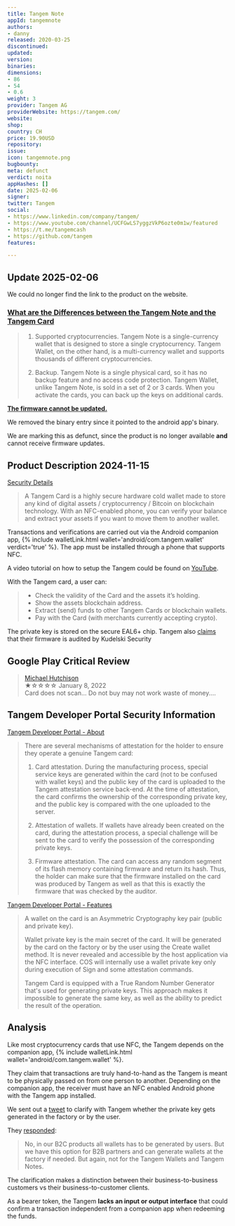```yaml
---
title: Tangem Note
appId: tangemnote
authors:
- danny
released: 2020-03-25
discontinued: 
updated: 
version: 
binaries: 
dimensions:
- 86
- 54
- 0.6
weight: 3
provider: Tangem AG
providerWebsite: https://tangem.com/
website: 
shop: 
country: CH
price: 19.90USD
repository: 
issue: 
icon: tangemnote.png
bugbounty: 
meta: defunct
verdict: noita
appHashes: []
date: 2025-02-06
signer: 
twitter: Tangem
social:
- https://www.linkedin.com/company/tangem/
- https://www.youtube.com/channel/UCFGwLS7yggzVkP6ozte0m1w/featured
- https://t.me/tangemcash
- https://github.com/tangem
features: 

---
```


## Update 2025-02-06

We could no longer find the link to the product on the website.

### [What are the Differences between the Tangem Note and the Tangem Card](https://support.tangem.org/hc/en-us/articles/9401634315677-What-are-the-differences-between-Tangem-Note-and-Tangem-Wallet)

> 1. Supported cryptocurrencies. Tangem Note is a single-currency wallet that is designed to store a single cryptocurrency. Tangem Wallet, on the other hand, is a multi-currency wallet and supports thousands of different cryptocurrencies.
> 
> 2. Backup. Tangem Note is a single physical card, so it has no backup feature and no access code protection. Tangem Wallet, unlike Tangem Note, is sold in a set of 2 or 3 cards. When you activate the cards, you can back up the keys on additional cards.

**[The firmware cannot be updated.](https://support.tangem.org/hc/en-us/articles/9402604657565-Is-it-possible-to-update-the-card-firmware)**

We removed the binary entry since it pointed to the android app's binary. 

We are marking this as defunct, since the product is no longer available **and** cannot receive firmware updates.

## Product Description 2024-11-15

[Security Details](https://shop.tangem.com/pages/faq-security-and-technical-details)

> A Tangem Card is a highly secure hardware cold wallet made to store any kind of digital assets / cryptocurrency / Bitcoin on blockchain technology. With an NFC-enabled phone, you can verify your balance and extract your assets if you want to move them to another wallet.

Transactions and verifications are carried out via the Android companion app, {% include walletLink.html wallet='android/com.tangem.wallet' verdict='true' %}. The app must be installed through a phone that supports NFC.

A video tutorial on how to setup the Tangem could be found on [YouTube](https://www.youtube.com/watch?v=ST4jvcaE_UU).

With the Tangem card, a user can: 

> - Check the validity of the Card and the assets it’s holding. 
> - Show the assets blockchain address.
> - Extract (send) funds to other Tangem Cards or blockchain wallets.
> - Pay with the Card (with merchants currently accepting crypto).

The private key is stored on the secure EAL6+ chip. Tangem also [claims](https://shop.tangem.com/products/tangem-note) that their firmware is audited by Kudelski Security

## Google Play Critical Review

> [Michael Hutchison](https://play.google.com/store/apps/details?id=com.tangem.wallet&reviewId=gp%3AAOqpTOEHMRfPcUsYKavfG_1akaZOdSPMrGnBNFmWJxSr6SDHDckntTwlvw_oRE_6xuiekVV1dIXpCSQJhUVUzug)<br>
  ★☆☆☆☆ January 8, 2022 <br>
       Card does not scan... Do not buy may not work waste of money....
       
## Tangem Developer Portal Security Information

[Tangem Developer Portal - About](https://developers.tangem.com/about-tangem-card)

> There are several mechanisms of attestation for the holder to ensure they operate a genuine Tangem card: 
>
> 1. Card attestation. During the manufacturing process, special service keys are generated within the card (not to be confused with wallet keys) and the public key of the card is uploaded to the Tangem attestation service back-end. At the time of attestation, the card confirms the ownership of the corresponding private key, and the public key is compared with the one uploaded to the server. 
>
> 2. Attestation of wallets. If wallets have already been created on the card, during the attestation process, a special challenge will be sent to the card to verify the possession of the corresponding private keys. 
>
> 3. Firmware attestation. The card can access any random segment of its flash memory containing firmware and return its hash. Thus, the holder can make sure that the firmware installed on the card was produced by Tangem as well as that this is exactly the firmware that was checked by the auditor.  

[Tangem Developer Portal - Features](https://developers.tangem.com/features)

> A wallet on the card is an Asymmetric Cryptography key pair (public and private key). 
>
> Wallet private key is the main secret of the card. It will be generated by the card on the factory or by the user using the Create wallet method. It is never revealed and accessible by the host application via the NFC interface. COS will internally use a wallet private key only during execution of Sign and some attestation commands.
>
> Tangem Card is equipped with a True Random Number Generator that's used for generating private keys. This approach makes it impossible to generate the same key, as well as the ability to predict the result of the operation.


## Analysis 

Like most cryptocurrency cards that use NFC, the Tangem depends on the companion app, {% include walletLink.html wallet='android/com.tangem.wallet' %}.

They claim that transactions are truly hand-to-hand as the Tangem is meant to be physically passed on from one person to another. Depending on the companion app, the receiver must have an NFC enabled Android phone with the Tangem app installed.

We sent out a [tweet](https://twitter.com/BitcoinWalletz/status/1501139974795960320) to clarify with Tangem whether the private key gets generated in the factory or by the user. 

They [responded](https://twitter.com/lazutkinandrew/status/1501411675907444738): 

> No, in our B2C products all wallets has to be generated by users. But we have this option for B2B partners and can generate wallets at the factory if needed. But again, not for the Tangem Wallets and Tangem Notes.

The clarification makes a distinction between their business-to-business customers vs their business-to-customer clients. 

As a bearer token, the Tangem **lacks an input or output interface** that could confirm a transaction independent from a companion app when redeeming the funds. 
         
 
